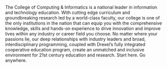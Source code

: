The College of Computing & Informatics is a national leader in information and technology education. With cutting edge curriculum and groundbreaking research led by a world-class faculty, our college is one of the only institutions in the nation that can equip you with the comprehensive knowledge, skills and hands-on experience to drive innovation and improve lives within any industry or career field you choose. No matter where your passions lie, our deep relationships with industry leaders and broad, interdisciplinary programming, coupled with Drexel’s fully integrated cooperative education program, create an unmatched and inclusive environment for 21st century education and research. Start here. Go anywhere.